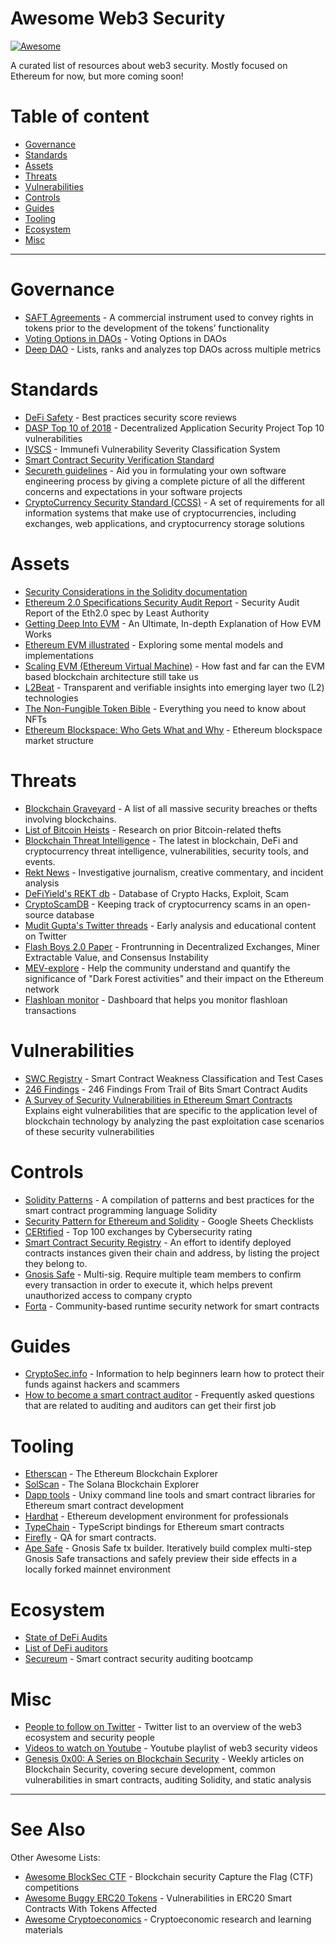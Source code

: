 # Awesome Web3 Security

[![Awesome](https://cdn.rawgit.com/sindresorhus/awesome/d7305f38d29fed78fa85652e3a63e154dd8e8829/media/badge.svg)](https://github.com/sindresorhus/awesome)

A curated list of resources about web3 security.
Mostly focused on Ethereum for now, but more coming soon!

# Table of content

- [Governance](#governance)
- [Standards](#standards)
- [Assets](#assets)
- [Threats](#threats)
- [Vulnerabilities](#vulnerabilities)
- [Controls](#controls)
- [Guides](#guides)
- [Tooling](#tooling)
- [Ecosystem](#ecosystem)
- [Misc](#misc)

---

# Governance
- [SAFT Agreements](https://saftproject.com/) - A commercial instrument used to convey rights in tokens prior to the development of the tokens’ functionality
- [Voting Options in DAOs](https://medium.com/daostack/voting-options-in-daos-b86e5c69a3e3) - Voting Options in DAOs
- [Deep DAO](https://deepdao.io/#/deepdao/dashboard) - Lists, ranks and analyzes top DAOs across multiple metrics

# Standards
- [DeFi Safety](https://www.defisafety.com/) - Best practices security score reviews
- [DASP Top 10 of 2018](https://dasp.co/) - Decentralized Application Security Project Top 10 vulnerabilities
- [IVSCS](https://immunefi.com/severity-updated/) - Immunefi Vulnerability Severity Classification System
- [Smart Contract Security Verification Standard](https://securing.github.io/SCSVS/)
- [Secureth guidelines](https://guidelines.secureth.org/) - Aid you in formulating your own software engineering process by giving a complete picture of all the different concerns and expectations in your software projects
- [CryptoCurrency Security Standard (CCSS)](https://cryptoconsortium.github.io/CCSS/) - A set of requirements for all information systems that make use of cryptocurrencies, including exchanges, web applications, and cryptocurrency storage solutions

# Assets
- [Security Considerations in the Solidity documentation](https://docs.soliditylang.org/en/v0.8.6/security-considerations.html)
- [Ethereum 2.0 Specifications Security Audit Report](https://leastauthority.com/static/publications/LeastAuthority-Ethereum-2.0-Specifications-Audit-Report.pdf) - Security Audit Report of the Eth2.0 spec by Least Authority
- [Getting Deep Into EVM](https://hackernoon.com/getting-deep-into-evm-how-ethereum-works-backstage-ac7efa1f0015) - An Ultimate, In-depth Explanation of How EVM Works
- [Ethereum EVM illustrated](https://takenobu-hs.github.io/downloads/ethereum_evm_illustrated.pdf) - Exploring some mental models and implementations
- [Scaling EVM (Ethereum Virtual Machine)](https://capitalgram.com/posts/scaling-evm/) - How fast and far can the EVM based blockchain architecture still take us
- [L2Beat](https://l2beat.com/) - Transparent and verifiable insights into emerging layer two (L2) technologies
- [The Non-Fungible Token Bible](https://opensea.io/blog/guides/non-fungible-tokens) - Everything you need to know about NFTs
- [Ethereum Blockspace: Who Gets What and Why](https://www.aniccaresearch.tech/blog/ethereum-blockspace-who-gets-what-and-why) - Ethereum blockspace market structure 

# Threats
- [Blockchain Graveyard](https://magoo.github.io/Blockchain-Graveyard/) - A list of all massive security breaches or thefts involving blockchains.
- [List of Bitcoin Heists](https://bitcointalk.org/index.php?topic=576337) - Research on prior Bitcoin-related thefts
- [Blockchain Threat Intelligence](https://www.blockthreat.io/) - The latest in blockchain, DeFi and cryptocurrency threat intelligence, vulnerabilities, security tools, and events.
- [Rekt News](https://rekt.news/) - Investigative journalism, creative commentary, and incident analysis
- [DeFiYield's REKT db](https://defiyield.app/rekt-database) - Database of Crypto Hacks, Exploit, Scam
- [CryptoScamDB](https://cryptoscamdb.org/scams) - Keeping track of cryptocurrency scams in an open-source database
- [Mudit Gupta's Twitter threads](https://mudit.blog/twitter-threads/) - Early analysis and educational content on Twitter
- [Flash Boys 2.0 Paper](https://ieeexplore.ieee.org/document/9152675) - Frontrunning in Decentralized Exchanges, Miner Extractable Value, and Consensus Instability
- [MEV-explore](https://explore.flashbots.net/) - Help the community understand and quantify the significance of "Dark Forest activities" and their impact on the Ethereum network
- [Flashloan monitor](https://monitor.blocksecteam.com/) - Dashboard that helps you monitor flashloan transactions 

# Vulnerabilities
- [SWC Registry](https://swcregistry.io/) - Smart Contract Weakness Classification and Test Cases
- [246 Findings](https://blog.trailofbits.com/2019/08/08/246-findings-from-our-smart-contract-audits-an-executive-summary/) - 246 Findings From Trail of Bits Smart Contract Audits
- [A Survey of Security Vulnerabilities in Ethereum Smart Contracts](https://arxiv.org/pdf/2105.06974.pdf) Explains eight vulnerabilities that are specific to the application level of blockchain technology by analyzing the past exploitation case scenarios of these security vulnerabilities

# Controls
- [Solidity Patterns](https://fravoll.github.io/solidity-patterns/) - A compilation of patterns and best practices for the smart contract programming language Solidity
- [Security Pattern for Ethereum and Solidity](https://docs.google.com/spreadsheets/d/1PF4QZudW6Z7EV4hqQfwPo3A43AVqPrsuzzzey5yRYcs/edit#gid=0) - Google Sheets Checklists
- [CERtified](https://cer.live/) - Top 100 exchanges by Cybersecurity rating
- [Smart Contract Security Registry](https://github.com/ethereum-lists/contracts) - An effort to identify deployed contracts instances given their chain and address, by listing the project they belong to.
- [Gnosis Safe](https://docs.gnosis-safe.io) - Multi-sig. Require multiple team members to confirm every transaction in order to execute it, which helps prevent unauthorized access to company crypto
- [Forta](https://docs.forta.network/) - Community-based runtime security network for smart contracts

# Guides
- [CryptoSec.info](https://cryptosec.info/) - Information to help beginners learn how to protect their funds against hackers and scammers
- [How to become a smart contract auditor](https://cmichel.io/how-to-become-a-smart-contract-auditor/) - Frequently asked questions that are related to auditing and auditors can get their first job

# Tooling
- [Etherscan](https://etherscan.io/) - The Ethereum Blockchain Explorer
- [SolScan](https://solscan.io/) - The Solana Blockchain Explorer
- [Dapp tools](https://dapp.tools/) - Unixy command line tools and smart contract libraries for Ethereum smart contract development
- [Hardhat](https://hardhat.org/) - Ethereum development environment for professionals
- [TypeChain](https://github.com/dethcrypto/TypeChain) - TypeScript bindings for Ethereum smart contracts
- [Firefly](https://fireflyblockchain.com/) - QA for smart contracts.
- [Ape Safe](https://safe.ape.tax/) - Gnosis Safe tx builder. Iteratively build complex multi-step Gnosis Safe transactions and safely preview their side effects in a  locally forked mainnet environment

# Ecosystem
- [State of DeFi Audits](https://medium.com/conflux-network/the-overlooked-element-of-defi-adoption-e3b29829e3da)
- [List of DeFi auditors](https://www.defisafety.com/auditors)
- [Secureum](https://www.secureum.xyz/) - Smart contract security auditing bootcamp

# Misc

- [People to follow on Twitter](https://twitter.com/i/lists/1453086258436128770) - Twitter list to an overview of the web3 ecosystem and security people
- [Videos to watch on Youtube](https://www.youtube.com/playlist?list=PLox242_JhiuEe64LzW1M8XpiQ2-N5bZsX) - Youtube playlist of web3 security videos
- [Genesis 0x00: A Series on Blockchain Security](https://devansh.xyz/blockchain-security/2021/09/13/genesis.html) - Weekly articles on Blockchain Security, covering secure development, common vulnerabilities in smart contracts, auditing Solidity, and static analysis

---

# See Also

Other Awesome Lists:

- [Awesome BlockSec CTF](https://github.com/0xjeffsec/awesome-blocksec-ctf) - Blockchain security Capture the Flag (CTF) competitions
- [Awesome Buggy ERC20 Tokens](https://github.com/sec-bit/awesome-buggy-erc20-tokens) - Vulnerabilities in ERC20 Smart Contracts With Tokens Affected
- [Awesome Cryptoeconomics](https://github.com/jpantunes/awesome-cryptoeconomics) - Cryptoeconomic research and learning materials 
